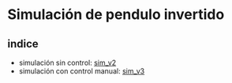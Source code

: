# Simulación de pendulo invertido

## indice

* simulación sin control: [sim_v2](tests/sim_v2.py)
* simulación con control manual: [sim_v3](tests/sim_v3.py)
